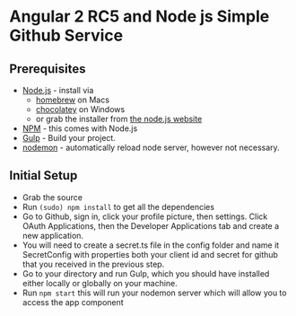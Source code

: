 Angular 2 RC5 and Node js Simple Github Service
===============================================

## Prerequisites
- [Node.js](http://nodejs.org/) - install via
    - [homebrew](http://brew.sh/) on Macs
    - [chocolatey](http://chocolatey.org/) on Windows
    - or grab the installer from [the node.js website](http://nodejs.org/)
- [NPM](https://www.npmjs.org/) - this comes with Node.js
- [Gulp](https://www.npmjs.com/package/gulp) -  Build your project.
- [nodemon](http://nodemon.io) - automatically reload node server, however not necessary.

## Initial Setup
- Grab the source
- Run `(sudo) npm install` to get all the dependencies
- Go to Github, sign in, click your profile picture, then settings.  Click OAuth Applications, then the Developer Applications tab and create a new application.
- You will need to create a secret.ts file in the config folder and name it SecretConfig with properties both your client id and secret for github that you received in the previous step.
- Go to your directory and run Gulp, which you should have installed either locally or globally on your machine.
- Run `npm start` this will run your nodemon server which will allow you to access the app component
